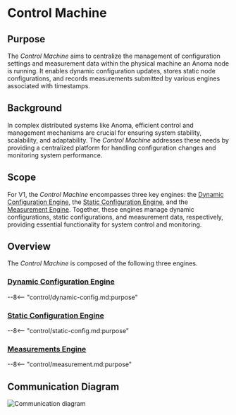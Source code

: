 # Control Machine

## Purpose
The *Control Machine* aims to centralize the management of configuration settings and measurement data within the
physical machine an Anoma node is running. 
It enables dynamic configuration updates, 
stores static node configurations, 
and records measurements submitted by various engines associated with timestamps.

## Background
In complex distributed systems like Anoma, efficient control and management mechanisms are crucial for ensuring 
system stability, scalability, and adaptability. 
The *Control Machine* addresses these needs by providing a centralized platform for handling configuration changes and monitoring system performance.

## Scope
For V1, the *Control Machine* encompasses three key engines: 
the [Dynamic Configuration Engine](control/dynamic-config.md), the [Static Configuration Engine](control/static-config.md), and the [Measurement Engine](control/measurement.md).
Together, these engines manage dynamic configurations, static configurations, and measurement data, respectively, 
providing essential functionality for system control and monitoring. 


## Overview
The *Control Machine* is composed of the following three engines.

### [Dynamic Configuration Engine](control/dynamic-config.md#purpose)

--8<-- "control/dynamic-config.md:purpose"

### [Static Configuration Engine](control/static-config.md#purpose)

--8<-- "control/static-config.md:purpose"

### [Measurements Engine](control/measurement.md#purpose)

--8<-- "control/measurement.md:purpose"


## Communication Diagram

![Communication diagram](/nspec/images/communication-diagram-control-machine.svg)
